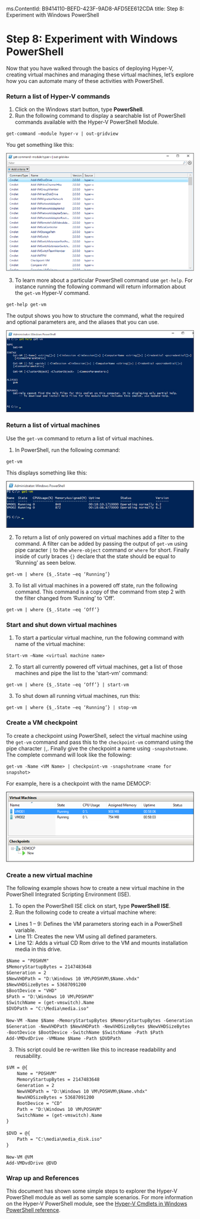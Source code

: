 ms.ContentId: B9414110-BEFD-423F-9AD8-AFD5EE612CDA
title: Step 8: Experiment with Windows PowerShell

# Step 8: Experiment with Windows PowerShell

Now that you have walked through the basics of deploying Hyper-V, creating virtual machines and managing these virtual machines, let’s explore how you can automate many of these activities with PowerShell.

### Return a list of Hyper-V commands

1.	Click on the Windows start button, type **PowerShell**.
2.	Run the following command to display a searchable list of PowerShell commands available with the Hyper-V PowerShell Module.

 ```
get-command –module hyper-v | out-gridview
```
  You get something like this: <!--I'd crop this screenshot to make it shorter and get rid of the whitespace on the left. You only need enough to get the point across. They don't need to see everything..-->

  ![](media\command_grid.png)

3. To learn more about a particular PowerShell command use `get-help`. For instance running the following command will return information about the `get-vm` Hyper-V command.

  ```
get-help get-vm
```
 The output shows you how to structure the command, what the required and optional parameters are, and the aliases that you can use.

 ![](media\get_help.png)


### Return a list of virtual machines

<!--As this is a walkthrough, the exercises should line up with they've already done. We've only had them create one VM titled Windows Walkthrough VM. -->

Use the `get-vm` command to return a list of virtual machines.

1. In PowerShell, run the following command:
 
 ```
get-vm
```
 This displays something like this:

 ![](media\get_vm.png)

2. To return a list of only powered on virtual machines add a filter to the command. A filter can be added by passing the output of `get-vm` using pipe caracter `|` to the `where-object` command or `where` for short. Finally inside of curly braces `{}` declare that the state should be equal to ‘Running’ as seen below.      

 ``` 
 get-vm | where {$_.State –eq ‘Running’}
 ```
3.  To list all virtual machines in a powered off state, run the following command. This command is a copy of the command from step 2 with the filter changed from ‘Running’ to ‘Off’.

 ``` 
 get-vm | where {$_.State –eq ‘Off’}
 ```

### Start and shut down virtual machines

1. To start a particular virtual machine, run the following command with name of the virtual machine:

 ```
 Start-vm –Name <virtual machine name>
 ```

2. To start all currently powered off virtual machines, get a list of those machines and pipe the list to the 'start-vm' command:
  ```
 get-vm | where {$_.State –eq ‘Off’} | start-vm
 ```
3. To shut down all running virtual machines, run this:
 
  ```
 get-vm | where {$_.State –eq ‘Running’} | stop-vm
 ```

### Create a VM checkpoint

To create a checkpoint using PowerShell, select the virtual machine using the `get-vm` command and pass this to the `checkpoint-vm` command using the pipe character `|`,. Finally give the checkpoint a name using `-snapshotname`. The complete command will look like the following:

 ```
 get-vm -Name <VM Name> | checkpoint-vm -snapshotname <name for snapshot>
 ```
For example, here is a checkpoint with the name DEMOCP:
 
 ![](media\POSH_CP2.png)

### Create a new virtual machine

The following example shows how to create a new virtual machine in the PowerShell Integrated Scripting Environment (ISE).

1. To open the PowerShell ISE click on start, type **PowerShell ISE**.
2. Run the following code to create a virtual machine where:

  - Lines 1 – 9: Defines the VM parameters storing each in a PowerShell variable.
  - Line 11: Creates the new VM using all defined parameters.
  - Line 12: Adds a virtual CD Rom drive to the VM and mounts installation media in this drive.

 ```
 $Name = "POSHVM"
 $MemoryStartupBytes = 2147483648
 $Generation = 2
 $NewVHDPath = "D:\Windows 10 VM\POSHVM\$Name.vhdx"
 $NewVHDSizeBytes = 53687091200
 $BootDevice = "VHD"
 $Path = "D:\Windows 10 VM\POSHVM"
 $SwitchName = (get-vmswitch).Name
 $DVDPath = "C:\Media\media.iso"

 New-VM -Name $Name -MemoryStartupBytes $MemoryStartupBytes -Generation $Generation -NewVHDPath $NewVHDPath -NewVHDSizeBytes $NewVHDSizeBytes -BootDevice $BootDevice -SwitchName $SwitchName -Path $Path 
 Add-VMDvdDrive -VMName $Name -Path $DVDPath
 ```
3. This script could be re-written like this to increase readability and reusability. 

 ```
 $VM = @{
     Name = "POSHVM"
     MemoryStartupBytes = 2147483648
     Generation = 2
     NewVHDPath = "D:\Windows 10 VM\POSHVM\$Name.vhdx"
     NewVHDSizeBytes = 53687091200
     BootDevice = "CD"
     Path = "D:\Windows 10 VM\POSHVM"
     SwitchName = (get-vmswitch).Name
 }

 $DVD = @{
     Path = "C:\media\media_disk.iso"
 }

 New-VM @VM
 Add-VMDvdDrive @DVD
 ```

### Wrap up and References

This document has shown some simple steps to explorer the Hyper-V PowerShell module as well as some sample scenarios. For more information on the Hyper-V PowerShell module, see the [Hyper-V Cmdlets in Windows PowerShell reference](https://technet.microsoft.com/%5Clibrary/Hh848559.aspx).  
  



